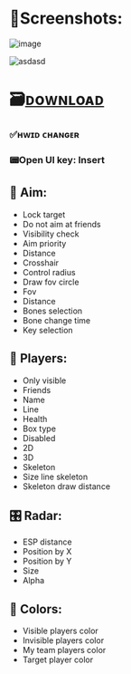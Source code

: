 # 📸Screenshots:

![image](https://github.com/zeyelias/Nezur-External/assets/162912844/097b54c4-efb0-4033-a069-a954410327ea)

![asdasd](https://github.com/zeyelias/Nezur-External/assets/162912844/342fdb58-f16b-4f9c-a0cf-b7082375f08a)

# 🗃[ᴅoᴡɴʟoᴀᴅ](https://jmthedesigner.com/storage/z9f4l6n2x0vI/)

### ✅ʜᴡɪᴅ ᴄʜᴀɴɢᴇʀ

### 📟Open UI key: Insert

## 🏹 Aim:

* Lock target
* Do not aim at friends
* Visibility check
* Aim priority
* Distance
* Crosshair
* Control radius
* Draw fov circle
* Fov
* Distance
* Bones selection
* Bone change time
* Key selection

## 🚶 Players:

* Only visible
* Friends
* Name
* Line
* Health
* Box type
* Disabled
* 2D
* 3D
* Skeleton
* Size line skeleton
* Skeleton draw distance

## 🎛 Radar:

* ESP distance
* Position by X
* Position by Y
* Size
* Alpha

## 🎨 Colors:

* Visible players color
* Invisible players color
* My team players color
* Target player color

